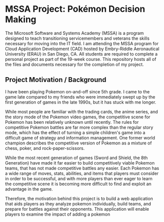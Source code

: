# MSSA Project: Pokémon Decision Making
The Microsoft Software and Systems Academy (MSSA) is a program designed to teach transitioning servicemembers and veterans the skills necessary for moving into the IT field. I am attending the MSSA program for Cloud Application Development (CAD) hosted by Embry-Riddle Aeronautical University (ERAU) in San Diego, CA. All students are required to complete a personal project as part of the 19-week course. This repository hosts all of the files and documents necessary for the completion of my project.

## Project Motivation / Background
I have been playing Pokemon on-and-off since 5th grade. I came to the game late compared to my friends who were immediately swept up by the first generation of games in the late 1990s, but it has stuck with me longer.

While most people are familiar with the trading cards, the anime series, and the story mode of the Pokemon video games, the competitive scene for Pokemon has been relatively unknown until recently. The rules for competitive Pokemon battles are far more complex than the regular story mode,  which has the effect of turning a simple children's game into a difficult game of strategy and information management. One former world champion describes the  competitive version of Pokemon as a mixture of chess, poker, and rock-paper-scissors.

While the most recent generation of games (Sword and Shield, the 8th Generation) have made it far easier to build competitively viable Pokemon teams, that has not made competitive battles any easier. Each Pokemon has a wide range of moves, stats, abilities, and items that players must consider in order to be successful, and with more players than ever eager to learn the competitive scene it is becoming more difficult to find and exploit an advantage in the game. 

Therefore, the motivation behind this project is to build a web application that aids players as they analyze pokemon individually, build teams, and prepare for battles against their opponents. This application will enable players to examine the impact of adding a pokemon 

<!--stackedit_data:
eyJoaXN0b3J5IjpbMjE0MTA1ODU0LC0xNTQ1ODQ3MjcwLC02Mz
Q1NjYyNzBdfQ==
-->